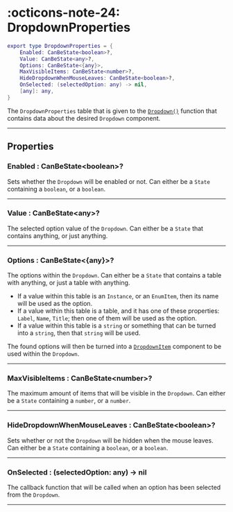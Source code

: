 <h1 class="api-header" markdown>
    <span class="api-icon" markdown>:octicons-note-24:</span>
    <span class="api-title">DropdownProperties</span>
</h1>

```lua
export type DropdownProperties = {
	Enabled: CanBeState<boolean>?,
	Value: CanBeState<any>?,
	Options: CanBeState<{any}>,
	MaxVisibleItems: CanBeState<number>?,
	HideDropdownWhenMouseLeaves: CanBeState<boolean>?,
	OnSelected: (selectedOption: any) -> nil,
	[any]: any,
}
```

The `DropdownProperties` table that is given to the [`Dropdown()`](../../members/dropdown/Dropdown.md) function that contains data about the desired `Dropdown` component.

----

## Properties

<h3 markdown>
	Enabled
	<span class="api-property-type">
		: CanBeState&lt;boolean&gt;?
	</span>
</h3>

Sets whether the `Dropdown` will be enabled or not. Can either be a `State` containing a `boolean`, or a `boolean`.

----

<h3 markdown>
	Value
	<span class="api-property-type">
		: CanBeState&lt;any&gt;?
	</span>
</h3>

The selected option value of the `Dropdown`. Can either be a `State` that contains anything, or just anything.

----

<h3 markdown>
	Options
	<span class="api-property-type">
		: CanBeState&lt;{any}&gt;?
	</span>
</h3>

The options within the `Dropdown`. Can either be a `State` that contains a table with anything, or just a table with anything.

* If a value within this table is an `Instance`, or an `EnumItem`, then its name will be used as the option.
* If a value within this table is a table, and it has one of these properties: `Label`, `Name`, `Title`; then one of them will be used as the option.
* If a value within this table is a `string` or something that can be turned into a `string`, then that `string` will be used.

The found options will then be turned into a [`DropdownItem`](../../members/dropdown/DropdownItem.md) component to be used within the `Dropdown`.

----

<h3 markdown>
	MaxVisibleItems
	<span class="api-property-type">
		: CanBeState&lt;number&gt;?
	</span>
</h3>

The maximum amount of items that will be visible in the `Dropdown`. Can either be a `State` containing a `number`, or a `number`.

----

<h3 markdown>
	HideDropdownWhenMouseLeaves
	<span class="api-property-type">
		: CanBeState&lt;boolean&gt;?
	</span>
</h3>

Sets whether or not the `Dropdown` will be hidden when the mouse leaves. Can either be a `State` containing a `boolean`, or a `boolean`.

----

<h3 markdown>
	OnSelected
	<span class="api-property-type">
		: (selectedOption: any) -> nil
	</span>
</h3>

The callback function that will be called when an option has been selected from the `Dropdown`.

----
